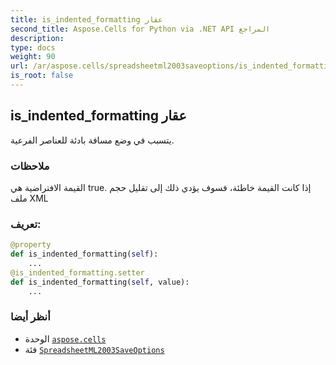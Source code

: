 ```yaml
---
title: is_indented_formatting عقار
second_title: Aspose.Cells for Python via .NET API المراجع
description:
type: docs
weight: 90
url: /ar/aspose.cells/spreadsheetml2003saveoptions/is_indented_formatting/
is_root: false
---
```

##  is_indented_formatting عقار

يتسبب في وضع مسافة بادئة للعناصر الفرعية.

###  ملاحظات

القيمة الافتراضية هي true.
إذا كانت القيمة خاطئة، فسوف يؤدي ذلك إلى تقليل حجم ملف XML
###  تعريف:
```python
@property
def is_indented_formatting(self):
    ...
@is_indented_formatting.setter
def is_indented_formatting(self, value):
    ...
```

###  أنظر أيضا
* الوحدة [`aspose.cells`](../../)
* فئة [`SpreadsheetML2003SaveOptions`](/cells/python-net/ar/aspose.cells/spreadsheetml2003saveoptions)
